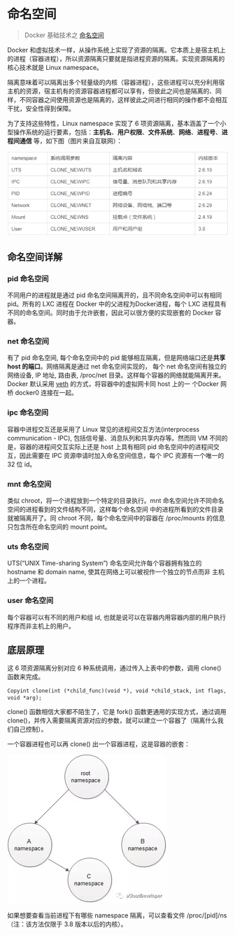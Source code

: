 # 命名空间

> Docker 基础技术之 [命名空间](https://www.cnblogs.com/bakari/p/8560437.html)

Docker 和虚拟技术一样，从操作系统上实现了资源的隔离。它本质上是宿主机上的进程（容器进程），所以资源隔离只要就是指进程资源的隔离。实现资源隔离的核心技术就是 Linux namespace。

隔离意味着可以隔离出多个轻量级的内核（容器进程），这些进程可以充分利用宿主机的资源，宿主机有的资源容器进程都可以享有，但彼此之间也是隔离的、同样，不同容器之间使用资源也是隔离的，这样彼此之间进行相同的操作都不会相互干扰，安全性得到保障。

为了支持这些特性，Linux namespace 实现了 6 项资源隔离，基本涵盖了一个小型操作系统的运行要素，包括：**主机名**、**用户权限**、**文件系统**、**网络**、**进程号**、**进程间通信** 等，如下图（图片来自互联网）：

![](../.gitbook/assets/image%20%2810%29.png)

## 命名空间详解

### **pid 命名空间**

不同用户的进程就是通过 pid 命名空间隔离开的，且不同命名空间中可以有相同 pid。所有的 LXC 进程在 Docker 中的父进程为Docker进程，每个 LXC 进程具有不同的命名空间。同时由于允许嵌套，因此可以很方便的实现嵌套的 Docker 容器。

### **net 命名空间**

有了 pid 命名空间, 每个命名空间中的 pid 能够相互隔离，但是网络端口还是**共享 host 的端口**。网络隔离是通过 net 命名空间实现的， 每个 net 命名空间有独立的 网络设备, IP 地址, 路由表, /proc/net 目录。这样每个容器的网络就能隔离开来。Docker 默认采用 [veth](https://www.ibm.com/developerworks/cn/linux/1310_xiawc_networkdevice/) 的方式，将容器中的虚拟网卡同 host 上的一 个Docker 网桥 docker0 连接在一起。

### **ipc 命名空间**

容器中进程交互还是采用了 Linux 常见的进程间交互方法\(interprocess communication - IPC\), 包括信号量、消息队列和共享内存等。然而同 VM 不同的是，容器的进程间交互实际上还是 host 上具有相同 pid 命名空间中的进程间交互，因此需要在 IPC 资源申请时加入命名空间信息，每个 IPC 资源有一个唯一的 32 位 id。

### **mnt 命名空间**

类似 chroot，将一个进程放到一个特定的目录执行。mnt 命名空间允许不同命名空间的进程看到的文件结构不同，这样每个命名空间 中的进程所看到的文件目录就被隔离开了。同 chroot 不同，每个命名空间中的容器在 /proc/mounts 的信息只包含所在命名空间的 mount point。

### **uts 命名空间**

UTS\(“UNIX Time-sharing System”\) 命名空间允许每个容器拥有独立的 hostname 和 domain name, 使其在网络上可以被视作一个独立的节点而非 主机上的一个进程。

### **user 命名空间**

每个容器可以有不同的用户和组 id, 也就是说可以在容器内用容器内部的用户执行程序而非主机上的用户。

## 底层原理

这 6 项资源隔离分别对应 6 种系统调用，通过传入上表中的参数，调用 clone\(\) 函数来完成。

```text
Copyint clone(int (*child_func)(void *), void *child_stack, int flags, void *arg);
```

clone\(\) 函数相信大家都不陌生了，它是 fork\(\) 函数更通用的实现方式，通过调用 clone\(\)，并传入需要隔离资源对应的参数，就可以建立一个容器了（隔离什么我们自己控制）。

一个容器进程也可以再 clone\(\) 出一个容器进程，这是容器的嵌套：

![](../.gitbook/assets/image%20%2811%29.png)

如果想要查看当前进程下有哪些 namespace 隔离，可以查看文件 /proc/\[pid\]/ns （注：该方法仅限于 3.8 版本以后的内核）。

